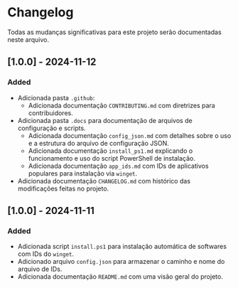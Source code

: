 # Changelog

Todas as mudanças significativas para este projeto serão documentadas neste arquivo.

## [1.0.0] - 2024-11-12
### Added
- Adicionada pasta `.github`:
    - Adicionada documentação `CONTRIBUTING.md` com diretrizes para contribuidores.
- Adicionada pasta `.docs` para documentação de arquivos de configuração e scripts.
    - Adicionada documentação `config_json.md` com detalhes sobre o uso e a estrutura do arquivo de configuração JSON.
    - Adicionada documentação `install_ps1.md` explicando o funcionamento e uso do script PowerShell de instalação.
    - Adicionada documentação `app_ids.md` com IDs de aplicativos populares para instalação via `winget`.
- Adicionada documentação `CHANGELOG.md` com histórico das modificações feitas no projeto.

## [1.0.0] - 2024-11-11
### Added
- Adicionada script `install.ps1` para instalação automática de softwares com IDs do `winget`.
- Adicionado arquivo `config.json` para armazenar o caminho e nome do arquivo de IDs.
- Adicionada documentação `README.md` com uma visão geral do projeto.